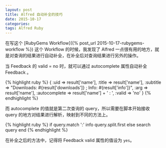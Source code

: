 ```yaml
---
layout: post
title: Alfred 自动补全的技巧
date: 2015-10-17
categories:
tags: Alfred Ruby
---
```


在写这个 [RubyGems Workflow]({% post_url 2015-10-17-rubygems-workflow %}) 这个 Workflow 的时候，我发现了 Alfred 一点很有用的地方，就是对查询的结果进行自动补全，在补全后对查询结果进行另外的操作。

当 Feedback 的 valid = no 时，就可以通过 autocomplete 属性自动补全 Feedback 。

{% highlight ruby %}
{
  :uid      => result['name'],
  :title    => result['name'],
  :subtitle => "Downloads: #{result['downloads']} ; Info: #{result['info']}",
  :arg      => result['name'],
  :autocomplete => result['name'] + ' : ',
  :valid    => 'no'
}
{% endhighlight %}

而 autocomplete 的值就是第二次查询的 query，所以需要在脚本开始接收 query 的地方对结果进行解析，映射到不同的方法上。

{% highlight ruby %}
if query.match ':'
  info query.split.first
else
  search query
end
{% endhighlight %}

在补全之后的方法中，记得将 Feedback valid 属性的值设为 `yes`。









